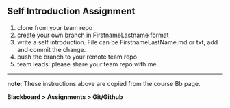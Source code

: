 ## Self Introduction Assignment
1. clone from your team repo
1. create your own branch in FirstnameLastname format
1. write a self introduction. File can be FirstnameLastName.md or txt, add and commit the change.
1. push the branch to your remote team repo
1. team leads: please share your team repo with me.  

---
**note**: These instructions above are copied  from the course Bb page.

**Blackboard > Assignments > Git/Github**

